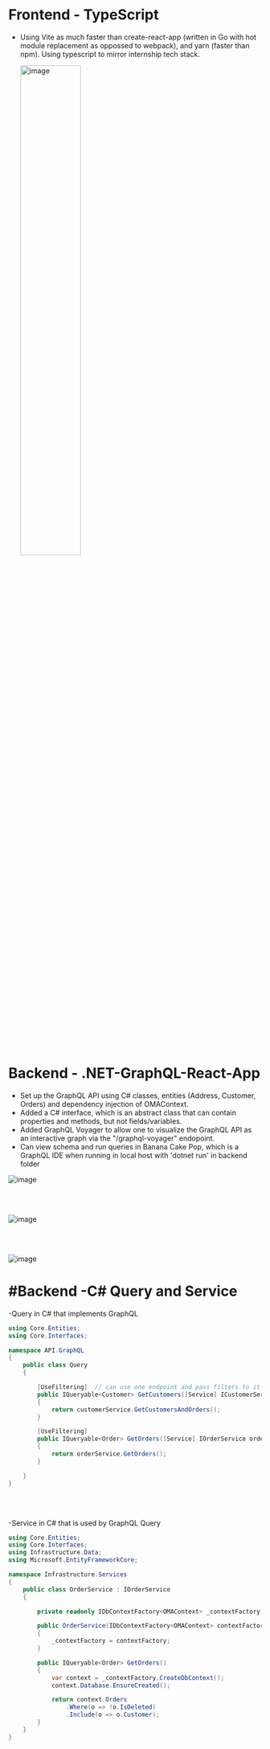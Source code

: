 # Frontend - TypeScript

- Using Vite as much faster than create-react-app (written in Go with hot module replacement as oppossed to webpack), and yarn (faster than npm).  Using typescript to mirror internship tech stack.

    <img src="https://github.com/Mike11199/.NET-GraphQL-React-App/assets/91037796/02f1ba06-b6cf-4d8a-8a20-af80e9f7ce42" alt="image" style="width: 50%; height: auto;">


# Backend - .NET-GraphQL-React-App

- Set up the GraphQL API using C# classes, entities (Address, Customer, Orders) and dependency injection of OMAContext.
- Added a C# interface, which is an abstract class that can contain properties and methods, but not fields/variables.
- Added GraphQL Voyager to allow one to visualize the GraphQL API as an interactive graph via the "/graphql-voyager" endopoint.
- Can view schema and run queries in Banana Cake Pop, which is a GraphQL IDE when running in local host with 'dotnet run' in backend folder

![image](https://github.com/Mike11199/.NET-GraphQL-React-App/assets/91037796/2cf96c89-271b-4677-84ae-06975092bdff)

<br/>
<br/>

![image](https://github.com/Mike11199/.NET-GraphQL-React-App/assets/91037796/06c323e3-2c90-42f9-8d5f-79c1cb8c7b77)

<br/>
<br/>

![image](https://github.com/Mike11199/.NET-GraphQL-React-App/assets/91037796/ac719aef-3c07-4ed2-ba0d-c792cffd8c91)


# #Backend -C# Query and Service

-Query in C# that implements GraphQL 

```cs
using Core.Entities;
using Core.Interfaces;

namespace API.GraphQL
{
    public class Query
    {

        [UseFiltering]  // can use one endpoint and pass filters to it with this
        public IQueryable<Customer> GetCustomers([Service] ICustomerService customerService )  
        {
            return customerService.GetCustomersAndOrders(); 
        }

        [UseFiltering]
        public IQueryable<Order> GetOrders([Service] IOrderService orderService)  
        {
            return orderService.GetOrders();
        }

    }
}

```

<br/>
<br/>

-Service in C# that is used by GraphQL Query

```cs
using Core.Entities;
using Core.Interfaces;
using Infrastructure.Data;
using Microsoft.EntityFrameworkCore;

namespace Infrastructure.Services
{
    public class OrderService : IOrderService
    { 

        private readonly IDbContextFactory<OMAContext> _contextFactory;

        public OrderService(IDbContextFactory<OMAContext> contextFactory)
        {
            _contextFactory = contextFactory;
        }

        public IQueryable<Order> GetOrders()
        {
            var context = _contextFactory.CreateDbContext();
            context.Database.EnsureCreated();

            return context.Orders
                .Where(o => !o.IsDeleted)
                .Include(o => o.Customer);
        }
    }
}
```



